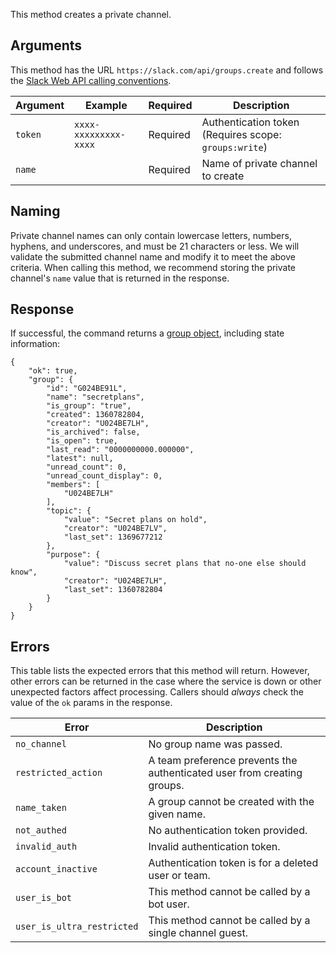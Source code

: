 This method creates a private channel.

## Arguments

This method has the URL `https://slack.com/api/groups.create` and follows the [Slack Web API calling conventions](/web#basics).

| Argument | Example | Required | Description |
| --- | --- | --- | --- |
| `token` | `xxxx-xxxxxxxxx-xxxx` | Required | Authentication token (Requires scope: `groups:write`) |
| `name` | &nbsp; | Required | Name of private channel to create |

## Naming

Private channel names can only contain lowercase letters, numbers, hyphens, and underscores, and must be 21 characters or less. We will validate the submitted channel name and modify it to meet the above criteria. When calling this method, we recommend storing the private channel's `name` value that is returned in the response.

## Response

If successful, the command returns a [group object](/types/group), including state information:

```
{
    "ok": true,
    "group": {
        "id": "G024BE91L",
        "name": "secretplans",
        "is_group": "true",
        "created": 1360782804,
        "creator": "U024BE7LH",
        "is_archived": false,
        "is_open": true,
        "last_read": "0000000000.000000",
        "latest": null,
        "unread_count": 0,
        "unread_count_display": 0,
        "members": [
            "U024BE7LH"
        ],
        "topic": {
            "value": "Secret plans on hold",
            "creator": "U024BE7LV",
            "last_set": 1369677212
        },
        "purpose": {
            "value": "Discuss secret plans that no-one else should know",
            "creator": "U024BE7LH",
            "last_set": 1360782804
        }
    }
}
```

## Errors

This table lists the expected errors that this method will return. However, other errors can be returned in the case where the service is down or other unexpected factors affect processing. Callers should _always_ check the value of the `ok` params in the response.

| Error | Description |
| --- | --- |
| `no_channel` | No group name was passed. |
| `restricted_action` | A team preference prevents the authenticated user from creating groups. |
| `name_taken` | A group cannot be created with the given name. |
| `not_authed` | No authentication token provided. |
| `invalid_auth` | Invalid authentication token. |
| `account_inactive` | Authentication token is for a deleted user or team. |
| `user_is_bot` | This method cannot be called by a bot user. |
| `user_is_ultra_restricted` | This method cannot be called by a single channel guest. |

